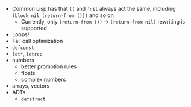 - Common Lisp has that `()` and `'nil` always act the same, including `(block nil (return-from ()))` and so on
  - Currently, only `(return-from ())` -> `(return-from nil)` rewriting is supported
- Loops!
- Tail call optimization
- `defconst`
- `let*`, `letrec`
- numbers
  - better promotion rules
  - floats
  - complex numbers
- arrays, vectors
- ADTs
  - `defstruct`
